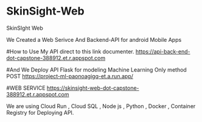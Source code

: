 # SkinSight-Web
SkinSIght Web

We Created a Web Serivce And Backend-API for android Mobile Apps

#How to Use My API direct to this link documenter.
https://api-back-end-dot-capstone-388912.et.r.appspot.com

#And We Deploy API Flask for modeling Machine Learning Only method POST
https://project-ml-paonoagigq-et.a.run.app/

#WEB SERVICE
https://skinsight-web-dot-capstone-388912.et.r.appspot.com

We are using Cloud Run , Cloud SQL , Node js , Python , Docker , Container Registry for 
Deploying API.


